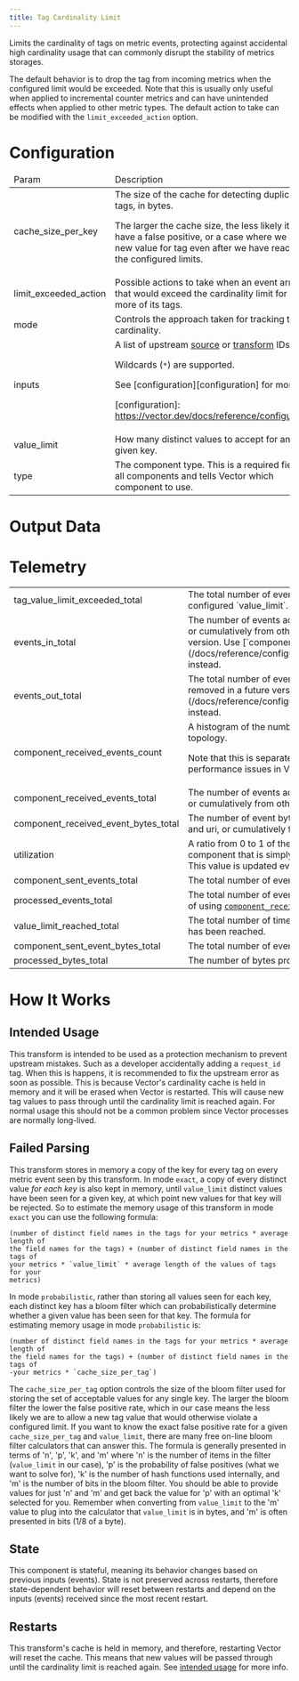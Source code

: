 ```yaml
---
title: Tag Cardinality Limit
---
```

Limits the cardinality of tags on metric events, protecting against
accidental high cardinality usage that can commonly disrupt the stability
of metrics storages.

The default behavior is to drop the tag from incoming metrics when the configured
limit would be exceeded. Note that this is usually only useful when applied to
incremental counter metrics and can have unintended effects when applied to other
metric types. The default action to take can be modified with the
`limit_exceeded_action` option.

# Configuration
<table><thead><tr><td>Param</td><td>Description</td></tr></thead><tbody><tr><td>cache_size_per_key</td><td>The size of the cache for detecting duplicate tags, in bytes.

The larger the cache size, the less likely it is to have a false positive, or a case where
we allow a new value for tag even after we have reached the configured limits.</td></tr><tr><td>limit_exceeded_action</td><td>Possible actions to take when an event arrives that would exceed the cardinality limit for one
or more of its tags.</td></tr><tr><td>mode</td><td>Controls the approach taken for tracking tag cardinality.</td></tr><tr><td>inputs</td><td>A list of upstream [source][sources] or [transform][transforms] IDs.

Wildcards (`*`) are supported.

See [configuration][configuration] for more info.

[sources]: https://vector.dev/docs/reference/configuration/sources/
[transforms]: https://vector.dev/docs/reference/configuration/transforms/
[configuration]: https://vector.dev/docs/reference/configuration/</td></tr><tr><td>value_limit</td><td>How many distinct values to accept for any given key.</td></tr><tr><td>type</td><td>The component type. This is a required field for all components and tells Vector which component to use.</td></tr></tbody></table>

# Output Data

# Telemetry
<table></tbody><tr><td>tag_value_limit_exceeded_total</td><td>The total number of events discarded because the tag has been rejected after
hitting the configured `value_limit`.</td></tr><tr><td>events_in_total</td><td>The number of events accepted by this component either from tagged
origins like file and uri, or cumulatively from other origins.
This metric is deprecated and will be removed in a future version.
Use [`component_received_events_total`](/docs/reference/configuration/sources/internal_metrics/#component_received_events_total) instead.</td></tr><tr><td>events_out_total</td><td>The total number of events emitted by this component.
This metric is deprecated and will be removed in a future version.
Use [`component_sent_events_total`](/docs/reference/configuration/sources/internal_metrics/#component_sent_events_total) instead.</td></tr><tr><td>component_received_events_count</td><td>A histogram of the number of events passed in each internal batch in Vector's internal topology.

Note that this is separate than sink-level batching. It is mostly useful for low level debugging
performance issues in Vector due to small internal batches.</td></tr><tr><td>component_received_events_total</td><td>The number of events accepted by this component either from tagged
origins like file and uri, or cumulatively from other origins.</td></tr><tr><td>component_received_event_bytes_total</td><td>The number of event bytes accepted by this component either from
tagged origins like file and uri, or cumulatively from other origins.</td></tr><tr><td>utilization</td><td>A ratio from 0 to 1 of the load on a component. A value of 0 would indicate a completely idle component that is simply waiting for input. A value of 1 would indicate a that is never idle. This value is updated every 5 seconds.</td></tr><tr><td>component_sent_events_total</td><td>The total number of events emitted by this component.</td></tr><tr><td>processed_events_total</td><td>The total number of events processed by this component.
This metric is deprecated in place of using
[`component_received_events_total`](/docs/reference/configuration/sources/internal_metrics/#component_received_events_total) and
[`component_sent_events_total`](/docs/reference/configuration/sources/internal_metrics/#component_sent_events_total) metrics.</td></tr><tr><td>value_limit_reached_total</td><td>The total number of times new values for a key have been rejected because the
value limit has been reached.</td></tr><tr><td>component_sent_event_bytes_total</td><td>The total number of event bytes emitted by this component.</td></tr><tr><td>processed_bytes_total</td><td>The number of bytes processed by the component.</td></tr></tbody></table>

# How It Works
## Intended Usage
This transform is intended to be used as a protection mechanism to prevent
upstream mistakes. Such as a developer accidentally adding a `request_id`
tag. When this is happens, it is recommended to fix the upstream error as soon
as possible. This is because Vector's cardinality cache is held in memory and it
will be erased when Vector is restarted. This will cause new tag values to pass
through until the cardinality limit is reached again. For normal usage this
should not be a common problem since Vector processes are normally long-lived.

## Failed Parsing
This transform stores in memory a copy of the key for every tag on every metric
event seen by this transform.  In mode `exact`, a copy of every distinct
value *for each key* is also kept in memory, until `value_limit` distinct values
have been seen for a given key, at which point new values for that key will be
rejected.  So to estimate the memory usage of this transform in mode `exact`
you can use the following formula:

```text
(number of distinct field names in the tags for your metrics * average length of
the field names for the tags) + (number of distinct field names in the tags of
your metrics * `value_limit` * average length of the values of tags for your
metrics)
```

In mode `probabilistic`, rather than storing all values seen for each key, each
distinct key has a bloom filter which can probabilistically determine whether
a given value has been seen for that key.  The formula for estimating memory
usage in mode `probabilistic` is:

```text
(number of distinct field names in the tags for your metrics * average length of
the field names for the tags) + (number of distinct field names in the tags of
-your metrics * `cache_size_per_tag`)
```

The `cache_size_per_tag` option controls the size of the bloom filter used
for storing the set of acceptable values for any single key. The larger the
bloom filter the lower the false positive rate, which in our case means the less
likely we are to allow a new tag value that would otherwise violate a
configured limit. If you want to know the exact false positive rate for a given
`cache_size_per_tag` and `value_limit`, there are many free on-line bloom filter
calculators that can answer this. The formula is generally presented in terms of
'n', 'p', 'k', and 'm' where 'n' is the number of items in the filter
(`value_limit` in our case), 'p' is the probability of false positives (what we
want to solve for), 'k' is the number of hash functions used internally, and 'm'
is the number of bits in the bloom filter. You should be able to provide values
for just 'n' and 'm' and get back the value for 'p' with an optimal 'k' selected
for you.   Remember when converting from `value_limit` to the 'm' value to plug
into the calculator that `value_limit` is in bytes, and 'm' is often presented
in bits (1/8 of a byte).

## State
This component is stateful, meaning its behavior changes based on previous inputs (events).
State is not preserved across restarts, therefore state-dependent behavior will reset between
restarts and depend on the inputs (events) received since the most recent restart.

## Restarts
This transform's cache is held in memory, and therefore, restarting Vector
will reset the cache. This means that new values will be passed through until
the cardinality limit is reached again. See [intended usage](#intended-usage)
for more info.


